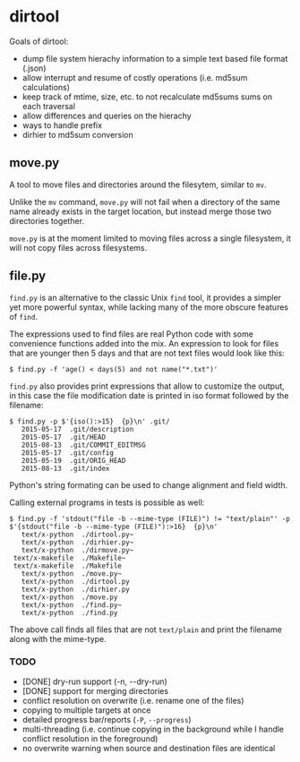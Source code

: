 dirtool
=======

Goals of dirtool:

* dump file system hierachy information to a simple text based file format (.json)
* allow interrupt and resume of costly operations (i.e. md5sum calculations)
* keep track of mtime, size, etc. to not recalculate md5sums sums on each traversal
* allow differences and queries on the hierachy
* ways to handle prefix
* dirhier to md5sum conversion


move.py
-------

A tool to move files and directories around the filesytem, similar to
`mv`.

Unlike the `mv` command, `move.py` will not fail when a directory of
the same name already exists in the target location, but instead merge
those two directories together.

`move.py` is at the moment limited to moving files across a single
filesystem, it will not copy files across filesystems.


file.py
-------

`find.py` is an alternative to the classic Unix `find` tool, it
provides a simpler yet more powerful syntax, while lacking many of the
more obscure features of `find`.

The expressions used to find files are real Python code with some
convenience functions added into the mix. An expression to look for
files that are younger then 5 days and that are not text files would
look like this:

    $ find.py -f 'age() < days(5) and not name("*.txt")'

`find.py` also provides print expressions that allow to customize the
output, in this case the file modification date is printed in iso
format followed by the filename:

    $ find.py -p $'{iso():>15}  {p}\n' .git/
       2015-05-17  .git/description
       2015-05-17  .git/HEAD
       2015-08-13  .git/COMMIT_EDITMSG
       2015-05-17  .git/config
       2015-05-19  .git/ORIG_HEAD
       2015-08-13  .git/index

Python's string formating can be used to change alignment and field width.

Calling external programs in tests is possible as well:

    $ find.py -f 'stdout("file -b --mime-type (FILE)") != "text/plain"' -p $'{stdout("file -b --mime-type (FILE)"):>16}  {p}\n'
       text/x-python  ./dirtool.py~
       text/x-python  ./dirhier.py~
       text/x-python  ./dirmove.py~
     text/x-makefile  ./Makefile~
     text/x-makefile  ./Makefile
       text/x-python  ./move.py~
       text/x-python  ./dirtool.py
       text/x-python  ./dirhier.py
       text/x-python  ./move.py
       text/x-python  ./find.py~
       text/x-python  ./find.py

The above call finds all files that are not `text/plain` and print the
filename along with the mime-type.


### TODO

* [DONE] dry-run support (-n, --dry-run)
* [DONE] support for merging directories
* conflict resolution on overwrite (i.e. rename one of the files)
* copying to multiple targets at once
* detailed progress bar/reports (`-P`, `--progress`)
* multi-threading (i.e. continue copying in the background while I handle conflict resolution in the foreground)
* no overwrite warning when source and destination files are identical

